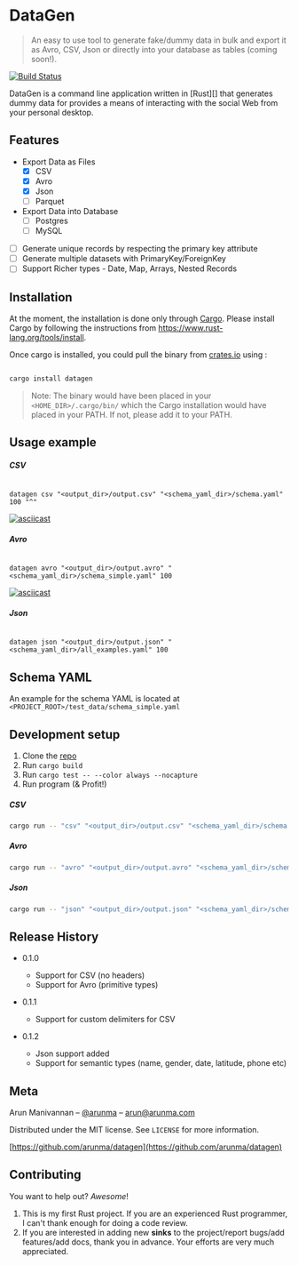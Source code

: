 # DataGen
> An easy to use tool to generate fake/dummy data in bulk and export it as Avro, CSV, Json or directly into your database as tables (coming soon!).


[![Build Status](https://travis-ci.com/arunma/datagen.svg?branch=master)](https://travis-ci.com/arunma/datagen)



DataGen is a command line application written in [Rust][] that generates dummy data for provides a means of interacting with the social Web from your personal
desktop.

## Features

 * Export Data as Files
   * [x] CSV
   * [x] Avro
   * [x] Json
   * [ ] Parquet
 * Export Data into Database
   * [ ] Postgres
   * [ ] MySQL
 * [ ] Generate unique records by respecting the primary key attribute
 * [ ] Generate multiple datasets with PrimaryKey/ForeignKey
 * [ ] Support Richer types - Date, Map, Arrays, Nested Records
 
## Installation

At the moment, the installation is done only through [Cargo](https://www.rust-lang.org/tools/install).  Please install Cargo by following the instructions from https://www.rust-lang.org/tools/install.

Once cargo is installed, you could pull the binary from [crates.io](https://crates.io/crates/datagen) using : 

```bash

cargo install datagen

```


> Note: The binary would have been placed in your `<HOME_DIR>/.cargo/bin/` which the Cargo installation would have placed in your PATH.  If not, please add it to your PATH.

<!--
OS X & Linux:

```sh
npm install my-crazy-module --save
```

Windows:

```sh
edit autoexec.bat
```
-->

## Usage example

##### CSV 

```$bash

datagen csv "<output_dir>/output.csv" "<schema_yaml_dir>/schema.yaml" 100 "^"

```

[![asciicast](https://asciinema.org/a/249996.png)](https://asciinema.org/a/249996)


##### Avro

```$bash

datagen avro "<output_dir>/output.avro" "<schema_yaml_dir>/schema_simple.yaml" 100

```

[![asciicast](https://asciinema.org/a/249989.png)](https://asciinema.org/a/249989)


##### Json

```$bash

datagen json "<output_dir>/output.json" "<schema_yaml_dir>/all_examples.yaml" 100

```

<!--
A few motivating and useful examples of how your product can be used. Spice this up with code blocks and potentially more screenshots.

_For more examples and usage, please refer to the [Wiki][wiki]._
-->

## Schema YAML

An example for the schema YAML is located at `<PROJECT_ROOT>/test_data/schema_simple.yaml`

## Development setup

1. Clone the [repo](https://github.com/arunma/datagen.git)
2. Run `cargo build`
3. Run `cargo test -- --color always --nocapture`
4. Run program (& Profit!)

##### CSV
```bash
cargo run -- "csv" "<output_dir>/output.csv" "<schema_yaml_dir>/schema.yaml" 100 ";"
```

##### Avro
```bash
cargo run -- "avro" "<output_dir>/output.avro" "<schema_yaml_dir>/schema_simple.yaml" 100
``` 

##### Json
```bash
cargo run -- "json" "<output_dir>/output.json" "<schema_yaml_dir>/schema.yaml" 100
```


<!--
Describe how to install all development dependencies and how to run an automated test-suite of some kind. Potentially do this for multiple platforms.

```sh
make install
npm test
```
-->

## Release History

* 0.1.0
    * Support for CSV (no headers)
    * Support for Avro (primitive types)
    
* 0.1.1
    * Support for custom delimiters for CSV
    
* 0.1.2
    * Json support added
    * Support for semantic types (name, gender, date, latitude, phone etc) 

## Meta

Arun Manivannan – [@arunma](https://twitter.com/arunma) – arun@arunma.com

Distributed under the MIT license. See ``LICENSE`` for more information.

[https://github.com/arunma/datagen](https://github.com/arunma/datagen)

## Contributing

You want to help out? _Awesome_! 

1. This is my first Rust project.  If you are an experienced Rust programmer, I can't thank enough for doing a code review. 
2. If you are interested in adding new **sinks** to the project/report bugs/add features/add docs, thank you in advance.  Your efforts are very much appreciated.   

<!-- Markdown link & img dfn's 

[wiki]: https://github.com/yourname/yourproject/wiki-->